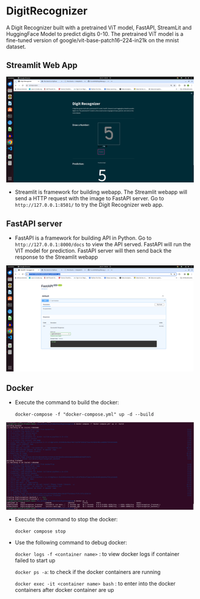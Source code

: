 # DigitRecognizer
A Digit Recognizer built with a pretrained ViT model, FastAPI, StreamLit and HuggingFace Model to predict digits 0-10. The pretrained ViT model is a fine-tuned version of google/vit-base-patch16–224-in21k on the mnist dataset.

## Streamlit Web App
![alt text](https://github.com/TLIJUN99/DigitRecognizer/blob/main/pics/DigitRecognizer.png?raw=true)

- Streamlit is framework for building webapp. The Streamlit webapp will send a HTTP request with the image to FastAPI server. Go to ``http://127.0.0.1:8501/`` to try the Digit Recognizer web app.

## FastAPI server
- FastAPI is a framework for building API in Python. Go to ``http://127.0.0.1:8000/docs`` to view the API served. FastAPI will run the VIT model for prediction. FastAPI server will then send back the response to the Streamlit webapp

![alt text](https://github.com/TLIJUN99/DigitRecognizer/blob/main/pics/FastAPI.png?raw=true)

## Docker
- Execute the command to build the docker:

  ``docker-compose -f "docker-compose.yml" up -d --build``

![alt text](https://github.com/TLIJUN99/DigitRecognizer/blob/main/pics/docker-compose.png?raw=true)

- Execute the command to stop the docker:
  
  ``docker compose stop``

- Use the following command to debug docker:

  ``docker logs -f <container name>`` : to view docker logs if container failed to start up

  ``docker ps -a``: to check if the docker containers are running

  ``docker exec -it <container name> bash`` : to enter into the docker containers after docker container are up

  



